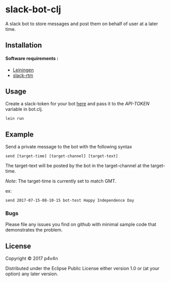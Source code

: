 # slack-bot-clj

A slack bot to store messages and post them on behalf of user at a later time.

## Installation

#### Software requirements :

- [Leiningen](https://leiningen.org/)
- [slack-rtm](https://github.com/casidiablo/slack-rtm)

## Usage

Create a slack-token for your bot [here](https://api.slack.com/tokens) and pass it to the _API-TOKEN_ variable in bot.clj.

    lein run

## Example

Send a private message to the bot with the following syntax

```
send [target-time] [target-channel] [target-text]
```

The target-text will be posted by the bot in the target-channel at the target-time.

*Note*: The target-time is currently set to match GMT.

ex:

```
send 2017-07-15-08-10-15 bot-test Happy Independence Day
```

### Bugs

Please file any issues you find on github with minimal sample code that demonstrates the problem.

## License

Copyright © 2017 p4v4n

Distributed under the Eclipse Public License either version 1.0 or (at
your option) any later version.
